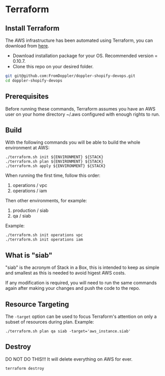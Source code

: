 # Terraform

## Install Terraform

The AWS infrastructure has been automated using Terraform, you can download from [here](https://www.terraform.io/).

- Download installation package for your OS. Recommended version = 0.10.7.
- Clone this repo on your desired folder.

```bash
git git@github.com:FromDoppler/doppler-shopify-devops.git
cd doppler-shopify-devops
```

## Prerequisites

Before running these commands, Terraform assumes you have an AWS user on your home directory ~/.aws configured with enough rights to run.

## Build

With the following commands you will be able to build the whole environment at AWS:

```
./terraform.sh init ${ENVIRONMENT} ${STACK}
./terraform.sh plan ${ENVIRONMENT} ${STACK}
./terraform.sh apply ${ENVIRONMENT} ${STACK}
```

When running the first time, follow this order:

1. operations / vpc
2. operations / iam

Then other environments, for example:

1. production / siab
2. qa / siab

Example:

```
./terraform.sh init operations vpc
./terraform.sh init operations iam
```

## What is "siab"

"siab" is the acronym of Stack in a Box, this is intended to keep as simple and smallest as this is needed to avoid higest AWS costs.

If any modification is required, you will need to run the same commands again after making your changes and push the code to the repo.

## Resource Targeting

The `-target` option can be used to focus Terraform's attention on only a subset of resources during plan. Example:

```
./terraform.sh plan qa siab -target='aws_instance.siab'
```

## Destroy

DO NOT DO THIS!!! It will delete everything on AWS for ever.

```
terraform destroy
```
